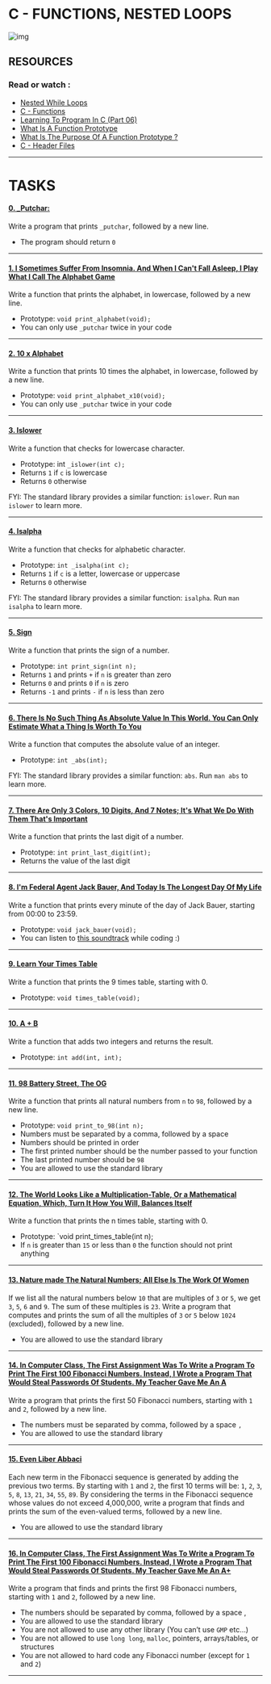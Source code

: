 # C - FUNCTIONS, NESTED LOOPS

![img](https://d1m75rqqgidzqn.cloudfront.net/wp-data/2020/12/15114057/shutterstock_487518850-1.jpg)

## RESOURCES

### Read or watch :

- [Nested While Loops](https://intranet.hbtn.io/rltoken/XR1FqLCngwWdV5-sOcTkYA)
- [C - Functions](https://intranet.hbtn.io/rltoken/y0tuBpspBgJ8E2STVqEPQQ)
- [Learning To Program In C (Part 06)](https://intranet.hbtn.io/rltoken/znVekiyJaZQ12d15MhS8fQ)
- [What Is A Function Prototype](https://intranet.hbtn.io/rltoken/5LM45CAPlfwlu5Q3eCctAg)
- [What Is The Purpose Of A Function Prototype ?](https://intranet.hbtn.io/rltoken/SuqVH2cku18AiywqUIrgVA)
- [C - Header Files](https://intranet.hbtn.io/rltoken/erpTD0m97ydWAVtyyGkbRA)

------------------------------

# TASKS


#### [0. _Putchar:](https://github.com/MathieuMorel62/holbertonschool-low_level_programming/blob/master/functions_nested_loops/0-putchar.c)

Write a program that prints `_putchar`, followed by a new line.

  - The program should return `0`

-----------------------

#### [1. I Sometimes Suffer From Insomnia. And When I Can't Fall Asleep, I Play What I Call The Alphabet Game](https://github.com/MathieuMorel62/holbertonschool-low_level_programming/blob/master/functions_nested_loops/1-alphabet.c)

Write a function that prints the alphabet, in lowercase, followed by a new line.
 
  - Prototype: `void print_alphabet(void);`
  - You can only use `_putchar` twice in your code

-----------------------

#### [2. 10 x Alphabet](https://github.com/MathieuMorel62/holbertonschool-low_level_programming/blob/master/functions_nested_loops/2-print_alphabet_x10.c)

Write a function that prints 10 times the alphabet, in lowercase, followed by a new line.

  - Prototype: `void print_alphabet_x10(void);` 
  - You can only use `_putchar` twice in your code

------------------------

#### [3. Islower](https://github.com/MathieuMorel62/holbertonschool-low_level_programming/blob/master/functions_nested_loops/3-islower.c)

Write a function that checks for lowercase character.

  - Prototype: int `_islower(int c);`
  - Returns `1` if `c` is lowercase
  - Returns `0` otherwise

FYI: The standard library provides a similar function: `islower`. Run `man islower` to learn more.

--------------------------

#### [4. Isalpha](https://github.com/MathieuMorel62/holbertonschool-low_level_programming/blob/master/functions_nested_loops/4-isalpha.c)

Write a function that checks for alphabetic character.

  - Prototype: `int _isalpha(int c);`
  - Returns `1` if `c` is a letter, lowercase or uppercase
  - Returns `0` otherwise

FYI: The standard library provides a similar function: `isalpha`. Run `man isalpha` to learn more.

----------------------------

#### [5. Sign](https://github.com/MathieuMorel62/holbertonschool-low_level_programming/blob/master/functions_nested_loops/5-sign.c)

Write a function that prints the sign of a number.

  - Prototype: `int print_sign(int n);`
  - Returns `1` and prints `+` if `n` is greater than zero
  - Returns `0` and prints `0` if `n` is zero
  - Returns `-1` and prints `-` if `n` is less than zero

------------------------------

#### [6. There Is No Such Thing As Absolute Value In This World. You Can Only Estimate What a Thing Is Worth To You](https://github.com/MathieuMorel62/holbertonschool-low_level_programming/blob/master/functions_nested_loops/6-abs.c)

Write a function that computes the absolute value of an integer.

  - Prototype: `int _abs(int);`

FYI: The standard library provides a similar function: `abs`. Run `man abs` to learn more.

--------------------------

#### [7. There Are Only 3 Colors, 10 Digits, And 7 Notes; It's What We Do With Them That's Important](https://github.com/MathieuMorel62/holbertonschool-low_level_programming/blob/master/functions_nested_loops/7-print_last_digit.c)

Write a function that prints the last digit of a number.

  - Prototype: `int print_last_digit(int);`
  - Returns the value of the last digit

------------------------------------

#### [8. I'm Federal Agent Jack Bauer, And Today Is The Longest Day Of My Life](https://github.com/MathieuMorel62/holbertonschool-low_level_programming/blob/master/functions_nested_loops/8-24_hours.c)

Write a function that prints every minute of the day of Jack Bauer, starting from 00:00 to 23:59.

  - Prototype: `void jack_bauer(void);`
  - You can listen to [this soundtrack](https://intranet.hbtn.io/rltoken/mJ7JsWWRo9nxTuauK1Uyuw) while coding :)

------------------------------

#### [9. Learn Your Times Table](https://github.com/MathieuMorel62/holbertonschool-low_level_programming/blob/master/functions_nested_loops/9-times_table.c)

Write a function that prints the 9 times table, starting with 0.

  - Prototype: `void times_table(void);`

----------------------------------

#### [10. A + B](https://github.com/MathieuMorel62/holbertonschool-low_level_programming/blob/master/functions_nested_loops/10-add.c)

Write a function that adds two integers and returns the result.

  - Prototype: `int add(int, int);`

-----------------------------

#### [11. 98 Battery Street, The OG](https://github.com/MathieuMorel62/holbertonschool-low_level_programming/blob/master/functions_nested_loops/11-print_to_98.c)

Write a function that prints all natural numbers from `n` to `98`, followed by a new line.

  - Prototype: `void print_to_98(int n);`
  - Numbers must be separated by a comma, followed by a space
  - Numbers should be printed in order
  - The first printed number should be the number passed to your function
  - The last printed number should be `98`
  - You are allowed to use the standard library

------------------------------------

#### [12. The World Looks Like a Multiplication-Table, Or a Mathematical Equation, Which, Turn It How You Will, Balances Itself](https://github.com/MathieuMorel62/holbertonschool-low_level_programming/blob/master/functions_nested_loops/100-times_table.c)

Write a function that prints the n times table, starting with 0.

  - Prototype: `void print_times_table(int n);
  - If `n` is greater than `15` or less than `0` the function should not print anything

---------------------

#### [13. Nature made The Natural Numbers; All Else Is The Work Of Women](https://github.com/MathieuMorel62/holbertonschool-low_level_programming/blob/master/functions_nested_loops/101-natural.c)

If we list all the natural numbers below `10` that are multiples of `3` or `5`, we get `3`, `5`, `6` and `9`. The sum of these multiples is `23`. Write a program that computes and prints the sum of all the multiples of `3` or `5` below `1024` (excluded), followed by a new line.

  - You are allowed to use the standard library
  
---------------------------------

#### [14. In Computer Class, The First Assignment Was To Write a Program To Print The First 100 Fibonacci Numbers. Instead, I Wrote a Program That Would Steal Passwords Of Students. My Teacher Gave Me An A](https://github.com/MathieuMorel62/holbertonschool-low_level_programming/blob/master/functions_nested_loops/102-fibonacci.c)

Write a program that prints the first 50 Fibonacci numbers, starting with `1` and `2`, followed by a new line.

  - The numbers must be separated by comma, followed by a space `,` 
  - You are allowed to use the standard library

-----------------------

#### [15. Even Liber Abbaci](url)

Each new term in the Fibonacci sequence is generated by adding the previous two terms. By starting with `1` and `2`, the first 10 terms will be: `1`, `2`, `3`, `5`, `8`, `13`, `21`, `34`, `55`, `89`. By considering the terms in the Fibonacci sequence whose values do not exceed 4,000,000, write a program that finds and prints the sum of the even-valued terms, followed by a new line.

  - You are allowed to use the standard library
  
-----------------------

#### [16. In Computer Class, The First Assignment Was To Write a Program To Print The First 100 Fibonacci Numbers. Instead, I Wrote a Program That Would Steal Passwords Of Students. My Teacher Gave Me An A+](url)

Write a program that finds and prints the first 98 Fibonacci numbers, starting with `1` and `2`, followed by a new line.

  - The numbers should be separated by comma, followed by a space ,
  - You are allowed to use the standard library
  - You are not allowed to use any other library (You can’t use `GMP` etc…)
  - You are not allowed to use `long long`, `malloc`, pointers, arrays/tables, or structures
  - You are not allowed to hard code any Fibonacci number (except for `1` and `2`)
  
-----------------------
